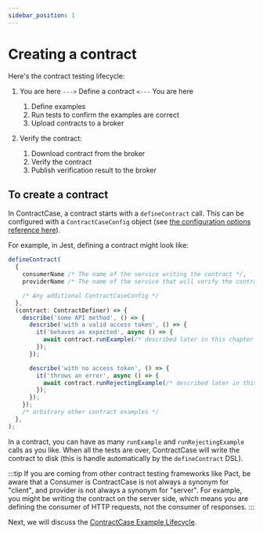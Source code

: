 ```yaml
---
sidebar_position: 1
---
```


# Creating a contract

Here's the contract testing lifecycle:

1. You are here `--->` Define a contract `<---` You are here

   1. Define examples
   1. Run tests to confirm the examples are correct
   1. Upload contracts to a broker

1. Verify the contract:
   1. Download contract from the broker
   1. Verify the contract
   1. Publish verification result to the broker

## To create a contract

In ContractCase, a contract starts with a `defineContract` call. This can be configured with a
`ContractCaseConfig` object (see [the configuration options reference
here](/docs/reference/configuring)).

For example, in Jest, defining a contract might look like:

```ts
defineContract(
  {
    consumerName /* The name of the service writing the contract */,
    providerName /* The name of the service that will verify the contract */,

    /* Any additional ContractCaseConfig */
  },
  (contract: ContractDefiner) => {
    describe('some API method', () => {
      describe('with a valid access token', () => {
        it('behaves as expected', async () => {
          await contract.runExample(/* described later in this chapter */);
        });
      });

      describe('with no access token', () => {
        it('throws an error', async () => {
          await contract.runRejectingExample(/* described later in this chapter */);
        });
      });
    });
    /* arbitrary other contract examples */
  },
);
```

In a contract, you can have as many `runExample` and `runRejectingExample`
calls as you like. When all the tests are over, ContractCase will write the contract to
disk (this is handle automatically by the `defineContract` DSL).

:::tip
If you are coming from other contract testing frameworks like Pact, be
aware that a Consumer is ContractCase is not always a synonym for "client", and
provider is not always a synonym for "server". For example, you
might be writing the contract on the server side, which means you are defining
the consumer of HTTP requests, not the consumer of responses.
:::

Next, we will discuss the [ContractCase Example Lifecycle](./lifecycle).
